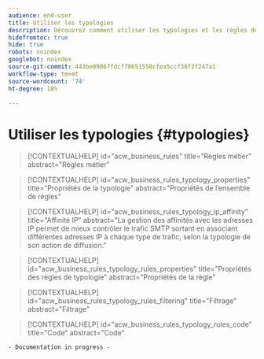 ```yaml
---
audience: end-user
title: Utiliser les typologies
description: Découvrez comment utiliser les typologies et les règles de typologie pour contrôler, filtrer et surveiller l’envoi des diffusions.
hidefromtoc: true
hide: true
robots: noindex
googlebot: noindex
source-git-commit: 443be09067fdcf78651550cfea5ccf38f2f247a1
workflow-type: tm+mt
source-wordcount: '74'
ht-degree: 18%

---
```



# Utiliser les typologies {#typologies}

>[!CONTEXTUALHELP]
>id="acw_business_rules"
>title="Règles métier"
>abstract="Règles métier"

>[!CONTEXTUALHELP]
>id="acw_business_rules_typology_properties"
>title="Propriétés de la typologie"
>abstract="Propriétés de l’ensemble de règles"

>[!CONTEXTUALHELP]
>id="acw_business_rules_typology_ip_affinity"
>title="Affinité IP"
>abstract="La gestion des affinités avec les adresses IP permet de mieux contrôler le trafic SMTP sortant en associant différentes adresses IP à chaque type de trafic, selon la typologie de son action de diffusion."

>[!CONTEXTUALHELP]
>id="acw_business_rules_typology_rules_properties"
>title="Propriétés des règles de typologie"
>abstract="Propriétés de la règle"

>[!CONTEXTUALHELP]
>id="acw_business_rules_typology_rules_filtering"
>title="Filtrage"
>abstract="Filtrage"

>[!CONTEXTUALHELP]
>id="acw_business_rules_typology_rules_code"
>title="Code"
>abstract="Code"

`- Documentation in progress -`
